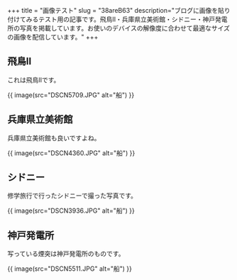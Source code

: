 +++
title = "画像テスト"
slug = "38areB63"
description="ブログに画像を貼り付けてみるテスト用の記事です。飛鳥Ⅱ・兵庫県立美術館・シドニー・神戸発電所の写真を掲載しています。お使いのデバイスの解像度に合わせて最適なサイズの画像を配信しています。"
+++

## 飛鳥Ⅱ

これは飛鳥Ⅱです。

{{ image(src="DSCN5709.JPG" alt="船") }}

## 兵庫県立美術館

兵庫県立美術館も良いですよね。

{{ image(src="DSCN4360.JPG" alt="船") }}

## シドニー

修学旅行で行ったシドニーで撮った写真です。

{{ image(src="DSCN3936.JPG" alt="船") }}

## 神戸発電所

写っている煙突は神戸発電所のものです。

{{ image(src="DSCN5511.JPG" alt="船") }}